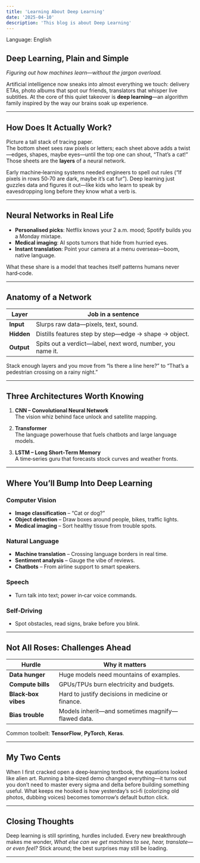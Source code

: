 ```yaml
---
title: 'Learning About Deep Learning'
date: '2025-04-10'
description: 'This blog is about Deep Learning'
---
```


Language: English

## Deep Learning, Plain and Simple
*Figuring out how machines learn—without the jargon overload.*

Artificial intelligence now sneaks into almost everything we touch: delivery ETAs, photo albums that spot our friends, translators that whisper live subtitles. At the core of this quiet takeover is **deep learning**—an algorithm family inspired by the way our brains soak up experience.

---

## How Does It Actually Work?
Picture a tall stack of tracing paper.  
The bottom sheet sees raw pixels or letters; each sheet above adds a twist—edges, shapes, maybe eyes—until the top one can shout, “That’s a cat!” Those sheets are the **layers** of a neural network.

Early machine‑learning systems needed engineers to spell out rules (“If pixels in rows 50‑70 are dark, maybe it’s cat fur”). Deep learning just guzzles data and figures it out—like kids who learn to speak by eavesdropping long before they know what a verb is.

---

## Neural Networks in Real Life
- **Personalised picks**: Netflix knows your 2 a.m. mood; Spotify builds you a Monday mixtape.  
- **Medical imaging**: AI spots tumors that hide from hurried eyes.  
- **Instant translation**: Point your camera at a menu overseas—boom, native language.

What these share is a model that teaches itself patterns humans never hard‑code.

---

## Anatomy of a Network

| Layer | Job in a sentence |
|-------|-------------------|
| **Input**  | Slurps raw data—pixels, text, sound. |
| **Hidden** | Distills features step by step—edge → shape → object. |
| **Output** | Spits out a verdict—label, next word, number, you name it. |

Stack enough layers and you move from “Is there a line here?” to “That’s a pedestrian crossing on a rainy night.”

---

## Three Architectures Worth Knowing

1. **CNN – Convolutional Neural Network**  
   The vision whiz behind face unlock and satellite mapping.

2. **Transformer**  
   The language powerhouse that fuels chatbots and large language models.

3. **LSTM – Long Short‑Term Memory**  
   A time‑series guru that forecasts stock curves and weather fronts.

---

## Where You’ll Bump Into Deep Learning

### Computer Vision
- **Image classification** – “Cat or dog?”  
- **Object detection** – Draw boxes around people, bikes, traffic lights.  
- **Medical imaging** – Sort healthy tissue from trouble spots.

### Natural Language
- **Machine translation** – Crossing language borders in real time.  
- **Sentiment analysis** – Gauge the vibe of reviews.  
- **Chatbots** – From airline support to smart speakers.

### Speech
- Turn talk into text; power in‑car voice commands.

### Self‑Driving
- Spot obstacles, read signs, brake before you blink.

---

## Not All Roses: Challenges Ahead

| Hurdle | Why it matters |
|--------|---------------|
| **Data hunger** | Huge models need mountains of examples. |
| **Compute bills** | GPUs/TPUs burn electricity and budgets. |
| **Black‑box vibes** | Hard to justify decisions in medicine or finance. |
| **Bias trouble** | Models inherit—and sometimes magnify—flawed data. |

Common toolbelt: **TensorFlow**, **PyTorch**, **Keras**.

---

## My Two Cents
When I first cracked open a deep‑learning textbook, the equations looked like alien art. Running a bite‑sized demo changed everything—it turns out you don’t need to master every sigma and delta before building something useful. What keeps me hooked is how yesterday’s sci‑fi (colorizing old photos, dubbing voices) becomes tomorrow’s default button click.

---

## Closing Thoughts
Deep learning is still sprinting, hurdles included. Every new breakthrough makes me wonder, *What else can we get machines to see, hear, translate—or even feel?* Stick around; the best surprises may still be loading.

---
